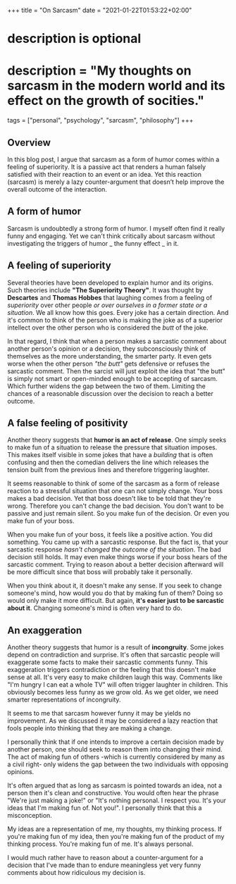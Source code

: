 +++
title = "On Sarcasm"
date = "2021-01-22T01:53:22+02:00"

#
# description is optional
#
# description = "My thoughts on sarcasm in the modern world and its effect on the growth of socities."

tags = ["personal", "psychology", "sarcasm", "philosophy"]
+++

## Overview

In this blog post, I argue that sarcasm as a form of humor comes within a feeling of superiority. It is a passive act that renders a human falsely satisfied with their reaction to an event or an idea. Yet this reaction (sarcasm) is merely a lazy counter-argument that doesn’t help improve the overall outcome of the interaction.

## A form of humor

Sarcasm is undoubtedly a strong form of humor. I myself often find it really funny and engaging. Yet we can't think critically about sarcasm without investigating the triggers of humor _ the funny effect _ in it.

## A feeling of superiority

Several theories have been developed to explain humor and its origins. Such theories include **"The Superiority Theory"**. It was thought by **Descartes** and **Thomas Hobbes** that laughing comes from a feeling of _superiority_ over other people _or over ourselves in a former state or a situation_. We all know how this goes. Every joke has a certain direction. And it's common to think of the person who is making the joke as of a superior intellect over the other person who is considered the _butt_ of the joke.

In that regard, I think that when a person makes a sarcastic comment about another person's opinion or a decision, they subconsciously think of themselves as the more understanding, the smarter party. It even gets worse when the other person _"the butt"_ gets defensive or refuses the sarcastic comment. Then the sarcist will just exploit the idea that "the butt" is simply not smart or open-minded enough to be accepting of sarcasm. Which further widens the gap between the two of them. Limiting the chances of a reasonable discussion over the decision to reach a better outcome.

## A false feeling of positivity

Another theory suggests that **humor is an act of release**. One simply seeks to make fun of a situation to release the pressure that situation imposes. This makes itself visible in some jokes that have a _building_ that is often confusing and then the comedian delivers the line which releases the tension built from the previous lines and therefore triggering laughter.

It seems reasonable to think of some of the sarcasm as a form of release reaction to a stressful situation that one can not simply change. Your boss makes a bad decision. Yet that boss doesn't like to be told that they're wrong. Therefore you can't change the bad decision. You don't want to be passive and just remain silent. So you make fun of the decision. Or even you make fun of your boss.

When you make fun of your boss, it feels like a positive action. You did something. You came up with a sarcastic response. But the fact is, that your sarcastic response _hasn't changed the outcome of the situation_. The bad decision still holds. It may even make things worse if your boss hears of the sarcastic comment. Trying to reason about a better decision afterward will be more difficult since that boss will probably take it personally.

When you think about it, it doesn't make any sense. If you seek to change someone's mind, how would you do that by making fun of them? Doing so would only make it more difficult. But again, **it's easier just to be sarcastic about it**. Changing someone's mind is often very hard to do.

## An exaggeration

Another theory suggests that humor is a result of **incongruity**. Some jokes depend on contradiction and surprise. It's often that sarcastic people will exaggerate some facts to make their sarcastic comments funny. This exaggeration triggers contradiction or the feeling that this doesn't make sense at all. It's very easy to make children laugh this way. Comments like "I'm hungry I can eat a whole TV" will often trigger laughter in children. This obviously becomes less funny as we grow old. As we get older, we need smarter representations of incongruity.

It seems to me that sarcasm however funny it may be yields no improvement. As we discussed it may be considered a lazy reaction that fools people into thinking that they are making a change.

I personally think that if one intends to improve a certain decision made by another person, one should seek to reason them into changing their mind. The act of making fun of others -which is currently considered by many as a civil right- only widens the gap between the two individuals with opposing opinions.

It's often argued that as long as sarcasm is pointed towards an idea, not a person then it's clean and constructive. You would often hear the phrase "We're just making a joke!" or "It's nothing personal. I respect you. It's your ideas that I'm making fun of. Not you!". I personally think that this a misconception.

My ideas are a representation of me, my thoughts, my thinking process. If you're making fun of my idea, then you're making fun of the product of my thinking process. You're making fun of me. It's always personal.

I would much rather have to reason about a counter-argument for a decision that I've made than to endure meaningless yet very funny comments about how ridiculous my decision is.
